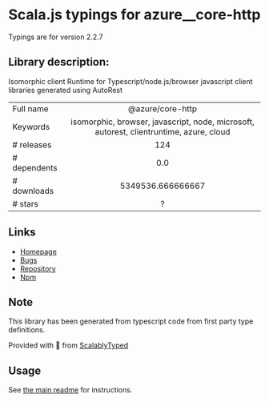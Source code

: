 
# Scala.js typings for azure__core-http

Typings are for version 2.2.7

## Library description:
Isomorphic client Runtime for Typescript/node.js/browser javascript client libraries generated using AutoRest

|                    |                 |
| ------------------ | :-------------: |
| Full name          | @azure/core-http |
| Keywords           | isomorphic, browser, javascript, node, microsoft, autorest, clientruntime, azure, cloud |
| # releases         | 124 |
| # dependents       | 0.0 |
| # downloads        | 5349536.666666667 |
| # stars            | ? |

## Links
- [Homepage](https://github.com/Azure/azure-sdk-for-js/blob/main/sdk/core/core-http/README.md)
- [Bugs](https://github.com/Azure/azure-sdk-for-js/issues)
- [Repository](https://github.com/Azure/azure-sdk-for-js)
- [Npm](https://www.npmjs.com/package/%40azure%2Fcore-http)
    


## Note
This library has been generated from typescript code from first party type definitions.

Provided with :purple_heart: from [ScalablyTyped](https://github.com/oyvindberg/ScalablyTyped)

## Usage
See [the main readme](../../readme.md) for instructions.


